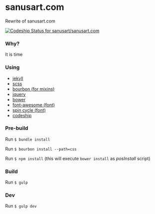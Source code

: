 # sanusart.com

Rewrite of sanusart.com 

[ ![Codeship Status for sanusart/sanusart.com](https://www.codeship.io/projects/f5869670-2c57-0132-f651-725511a19204/status?branch=master)](https://www.codeship.io/projects/38803)

### Why?

It is time

### Using

- [jekyll](http://jekyllrb.com/)
- [scss](http://sass-lang.com/)
- [bourbon (for mixins)](http://bourbon.io/)
- [jquery](http://jquery.com/)
- [bower](http://bower.io/)
- [font-awesome (font)](http://fortawesome.github.io/Font-Awesome/)
- [spin cycle (font)](http://www.bvfonts.com/fonts/details.php?id=43)
- [codeship](https://www.codeship.io)

### Pre-build 

Run `$ bundle install`

Run `$ bourbon install --path=css`

Run `$ npm install` (this will execute `bower install` as _posInstall_ script)

### Build

Run `$ gulp`

### Dev

Run `$ gulp dev`